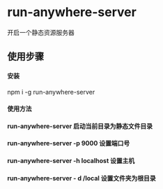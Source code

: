 # run-anywhere-server
开启一个静态资源服务器

## 使用步骤
#### 安装

npm i -g run-anywhere-server

#### 使用方法

#### run-anywhere-server 启动当前目录为静态文件目录
#### run-anywhere-server -p 9000 设置端口号
#### run-anywhere-server -h localhost 设置主机
#### run-anywhere-server - d /local 设置文件夹为根目录

